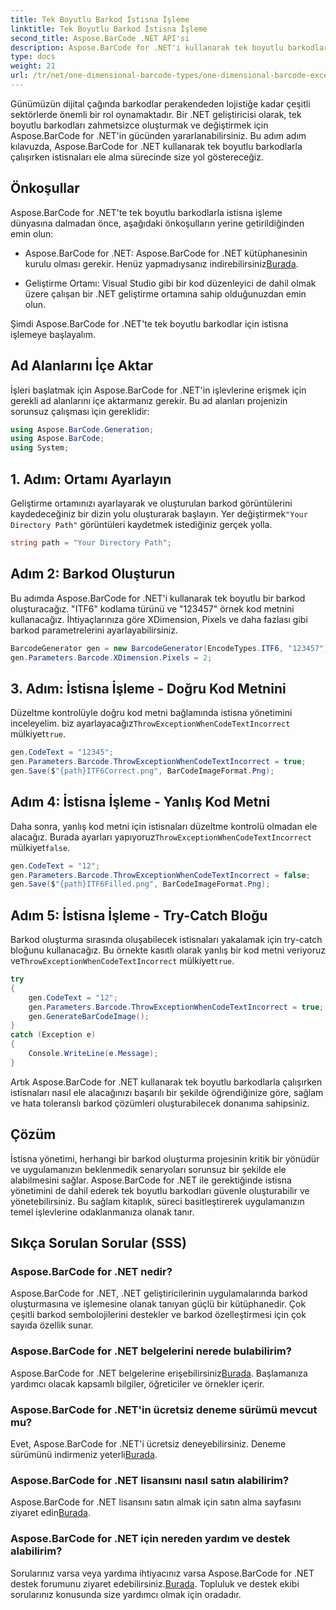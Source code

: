 ```yaml
---
title: Tek Boyutlu Barkod İstisna İşleme
linktitle: Tek Boyutlu Barkod İstisna İşleme
second_title: Aspose.BarCode .NET API'si
description: Aspose.BarCode for .NET'i kullanarak tek boyutlu barkodlar oluştururken istisnaları nasıl ele alacağınızı öğrenin. Bu adım adım kılavuz, hataya dayanıklı barkod çözümleri sağlar. Şimdi başla!
type: docs
weight: 21
url: /tr/net/one-dimensional-barcode-types/one-dimensional-barcode-exception-handling/
---
```


Günümüzün dijital çağında barkodlar perakendeden lojistiğe kadar çeşitli sektörlerde önemli bir rol oynamaktadır. Bir .NET geliştiricisi olarak, tek boyutlu barkodları zahmetsizce oluşturmak ve değiştirmek için Aspose.BarCode for .NET'in gücünden yararlanabilirsiniz. Bu adım adım kılavuzda, Aspose.BarCode for .NET kullanarak tek boyutlu barkodlarla çalışırken istisnaları ele alma sürecinde size yol göstereceğiz.

## Önkoşullar

Aspose.BarCode for .NET'te tek boyutlu barkodlarla istisna işleme dünyasına dalmadan önce, aşağıdaki önkoşulların yerine getirildiğinden emin olun:

-  Aspose.BarCode for .NET: Aspose.BarCode for .NET kütüphanesinin kurulu olması gerekir. Henüz yapmadıysanız indirebilirsiniz[Burada](https://releases.aspose.com/barcode/net/).

- Geliştirme Ortamı: Visual Studio gibi bir kod düzenleyici de dahil olmak üzere çalışan bir .NET geliştirme ortamına sahip olduğunuzdan emin olun.

Şimdi Aspose.BarCode for .NET'te tek boyutlu barkodlar için istisna işlemeye başlayalım.

## Ad Alanlarını İçe Aktar

İşleri başlatmak için Aspose.BarCode for .NET'in işlevlerine erişmek için gerekli ad alanlarını içe aktarmanız gerekir. Bu ad alanları projenizin sorunsuz çalışması için gereklidir:

```csharp
using Aspose.BarCode.Generation;
using Aspose.BarCode;
using System;
```

## 1. Adım: Ortamı Ayarlayın

 Geliştirme ortamınızı ayarlayarak ve oluşturulan barkod görüntülerini kaydedeceğiniz bir dizin yolu oluşturarak başlayın. Yer değiştirmek`"Your Directory Path"` görüntüleri kaydetmek istediğiniz gerçek yolla.

```csharp
string path = "Your Directory Path";
```

## Adım 2: Barkod Oluşturun

Bu adımda Aspose.BarCode for .NET'i kullanarak tek boyutlu bir barkod oluşturacağız. "ITF6" kodlama türünü ve "123457" örnek kod metnini kullanacağız. İhtiyaçlarınıza göre XDimension, Pixels ve daha fazlası gibi barkod parametrelerini ayarlayabilirsiniz.

```csharp
BarcodeGenerator gen = new BarcodeGenerator(EncodeTypes.ITF6, "123457");
gen.Parameters.Barcode.XDimension.Pixels = 2;
```

## 3. Adım: İstisna İşleme - Doğru Kod Metnini

Düzeltme kontrolüyle doğru kod metni bağlamında istisna yönetimini inceleyelim. biz ayarlayacağız`ThrowExceptionWhenCodeTextIncorrect` mülkiyet`true`.

```csharp
gen.CodeText = "12345";
gen.Parameters.Barcode.ThrowExceptionWhenCodeTextIncorrect = true;
gen.Save($"{path}ITF6Correct.png", BarCodeImageFormat.Png);
```

## Adım 4: İstisna İşleme - Yanlış Kod Metni

 Daha sonra, yanlış kod metni için istisnaları düzeltme kontrolü olmadan ele alacağız. Burada ayarları yapıyoruz`ThrowExceptionWhenCodeTextIncorrect` mülkiyet`false`.

```csharp
gen.CodeText = "12";
gen.Parameters.Barcode.ThrowExceptionWhenCodeTextIncorrect = false;
gen.Save($"{path}ITF6Filled.png", BarCodeImageFormat.Png);
```

## Adım 5: İstisna İşleme - Try-Catch Bloğu

 Barkod oluşturma sırasında oluşabilecek istisnaları yakalamak için try-catch bloğunu kullanacağız. Bu örnekte kasıtlı olarak yanlış bir kod metni veriyoruz ve`ThrowExceptionWhenCodeTextIncorrect` mülkiyet`true`.

```csharp
try
{
    gen.CodeText = "12";
    gen.Parameters.Barcode.ThrowExceptionWhenCodeTextIncorrect = true;
    gen.GenerateBarCodeImage();
}
catch (Exception e)
{
    Console.WriteLine(e.Message);
}
```

Artık Aspose.BarCode for .NET kullanarak tek boyutlu barkodlarla çalışırken istisnaları nasıl ele alacağınızı başarılı bir şekilde öğrendiğinize göre, sağlam ve hata toleranslı barkod çözümleri oluşturabilecek donanıma sahipsiniz.

## Çözüm

İstisna yönetimi, herhangi bir barkod oluşturma projesinin kritik bir yönüdür ve uygulamanızın beklenmedik senaryoları sorunsuz bir şekilde ele alabilmesini sağlar. Aspose.BarCode for .NET ile gerektiğinde istisna yönetimini de dahil ederek tek boyutlu barkodları güvenle oluşturabilir ve yönetebilirsiniz. Bu sağlam kitaplık, süreci basitleştirerek uygulamanızın temel işlevlerine odaklanmanıza olanak tanır.

## Sıkça Sorulan Sorular (SSS)

### Aspose.BarCode for .NET nedir?
Aspose.BarCode for .NET, .NET geliştiricilerinin uygulamalarında barkod oluşturmasına ve işlemesine olanak tanıyan güçlü bir kütüphanedir. Çok çeşitli barkod sembolojilerini destekler ve barkod özelleştirmesi için çok sayıda özellik sunar.

### Aspose.BarCode for .NET belgelerini nerede bulabilirim?
 Aspose.BarCode for .NET belgelerine erişebilirsiniz[Burada](https://reference.aspose.com/barcode/net/). Başlamanıza yardımcı olacak kapsamlı bilgiler, öğreticiler ve örnekler içerir.

### Aspose.BarCode for .NET'in ücretsiz deneme sürümü mevcut mu?
 Evet, Aspose.BarCode for .NET'i ücretsiz deneyebilirsiniz. Deneme sürümünü indirmeniz yeterli[Burada](https://releases.aspose.com/).

### Aspose.BarCode for .NET lisansını nasıl satın alabilirim?
 Aspose.BarCode for .NET lisansını satın almak için satın alma sayfasını ziyaret edin[Burada](https://purchase.aspose.com/buy).

### Aspose.BarCode for .NET için nereden yardım ve destek alabilirim?
 Sorularınız varsa veya yardıma ihtiyacınız varsa Aspose.BarCode for .NET destek forumunu ziyaret edebilirsiniz.[Burada](https://forum.aspose.com/c/barcode/13). Topluluk ve destek ekibi sorularınız konusunda size yardımcı olmak için oradadır.
